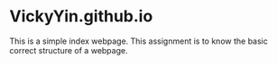 # VickyYin.github.io
This is a simple index webpage. This assignment is to know the basic correct structure of 
a webpage. 
